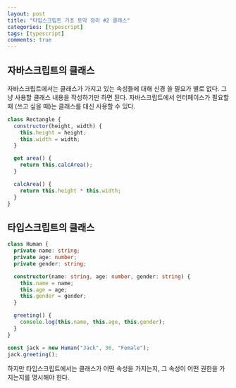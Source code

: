 ```yaml
---
layout: post
title: "타입스크립트 기초 토막 정리 #2 클래스"
categories: [typescript]
tags: [typescript]
comments: true
---
```


## 자바스크립트의 클래스

자바스크립트에서는 클래스가 가지고 있는 속성들에 대해 신경 쓸 필요가 별로 없다. 그냥 사용할 클래스 내용을 작성하기만 하면 된다. 자바스크립트에서 인터페이스가 필요할 때 (쓰고 싶을 때)는 클래스를 대신 사용할 수 있다.

```js
class Rectangle {
  constructor(height, width) {
    this.height = height;
    this.width = width;
  }

  get area() {
    return this.calcArea();
  }

  calcArea() {
    return this.height * this.width;
  }
}
```

## 타입스크립트의 클래스

```ts
class Human {
  private name: string;
  private age: number;
  private gender: string;

  constructor(name: string, age: number, gender: string) {
    this.name = name;
    this.age = age;
    this.gender = gender;
  }

  greeting() {
    console.log(this.name, this.age, this.gender);
  }
}

const jack = new Human("Jack", 30, "Female");
jack.greeting();
```

하지만 타입스크립트에서는 클래스가 어떤 속성을 가지는지, 그 속성이 어떤 권한을 가지는지를 명시해야 한다.
